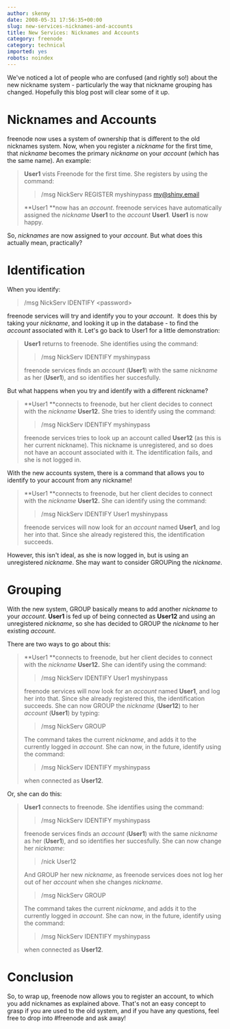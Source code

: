 ```yaml
---
author: skenmy
date: 2008-05-31 17:56:35+00:00
slug: new-services-nicknames-and-accounts
title: New Services: Nicknames and Accounts
category: freenode
category: technical
imported: yes
robots: noindex
---
```

We've noticed a lot of people who are confused (and rightly so!) about the new nickname system - particularly the way that nickname grouping has changed. Hopefully this blog post will clear some of it up.

# Nicknames and Accounts

freenode now uses a system of ownership that is different to the old nicknames system. Now, when you register a _nickname_ for the first time, that _nickname_ becomes the primary _nickname_ on your _account_ (which has the same name). An example:

> **User1** vists Freenode for the first time. She registers by using the
> command:
>
> > /msg NickServ REGISTER myshinypass my@shiny.email
>
> **User1 **now has an _account_. freenode services have automatically assigned
> the _nickname_ **User1** to the _account_ **User1**. **User1** is now
> happy.


So, _nicknames_ are now assigned to your _account_. But what does this actually mean, practically?

# Identification

When you identify:


> /msg NickServ IDENTIFY &lt;password&gt;


freenode services will try and identify you to your _account_.  It does this by taking your _nickname_, and looking it up in the database - to find the _account_ associated with it. Let's go back to User1 for a little demonstration:


> **User1** returns to freenode. She identifies using the command:
>
> > /msg NickServ IDENTIFY myshinypass
>
>
> freenode services finds an _account_ (**User1**) with the same _nickname_ as
> her (**User1**), and so identifies her succesfully.


But what happens when you try and identify with a different nickname?


> **User1 **connects to freenode, but her client decides to connect with the
> _nickname_ **User12.** She tries to identify using the command:
>
> > /msg NickServ IDENTIFY myshinypass
>
> freenode services tries to look up an account called **User12** (as this is
> her current nickname). This nickname is unregistered, and so does not have an
> account associated with it. The identification fails, and she is not logged
> in.


With the new accounts system, there is a command that allows you to identify to your account from any nickname!


> **User1 **connects to freenode, but her client decides to connect with the
> _nickname_ **User12.** She can identify using the command:
>
> > /msg NickServ IDENTIFY User1 myshinypass
>
> freenode services will now look for an _account_ named **User1**, and log her
> into that. Since she already registered this, the identification succeeds.


However, this isn't ideal, as she is now logged in, but is using an unregistered _nickname_. She may want to consider GROUPing the _nickname_.


# Grouping

With the new system, GROUP basically means to add another _nickname_ to your _account_. **User1** is fed up of being connected as **User12** and using an unregistered _nickname_, so she has decided to GROUP the _nickname_ to her existing _account_.

There are two ways to go about this:


> **User1 **connects to freenode, but her client decides to connect with the
> _nickname_ **User12.** She can identify using the command:
>
> > /msg NickServ IDENTIFY User1 myshinypass
>
>
> freenode services will now look for an _account_ named **User1**, and log her
> into that. Since she already registered this, the identification succeeds.
> She can now GROUP the _nickname_ (**User12**) to her _account_ (**User1**) by
> typing:
>
> > /msg NickServ GROUP
>
>
> The command takes the current _nickname_, and adds it to the currently logged
> in _account_. She can now, in the future, identify using the command:
>
> > /msg NickServ IDENTIFY myshinypass
>
>
> when connected as **User12**.


Or, she can do this:


> **User1** connects to freenode. She identifies using the command:
>
> > /msg NickServ IDENTIFY myshinypass
>
>
> freenode services finds an _account_ (**User1**) with the same _nickname_ as her (**User1**), and so identifies her succesfully. She can now change her _nickname_:
>
> > /nick User12
>
>
> And GROUP her new _nickname_, as freenode services does not log her out of her _account_ when she changes _nickname_.
>
> > /msg NickServ GROUP
>
>
> The command takes the current _nickname_, and adds it to the currently logged in _account_. She can now, in the future, identify using the command:
>
> > /msg NickServ IDENTIFY myshinypass
>
>
> when connected as **User12**.


# Conclusion

So, to wrap up, freenode now allows you to register an account, to which you add nicknames as explained above. That's not an easy concept to grasp if you are used to the old system, and if you have any questions, feel free to drop into #freenode and ask away!
